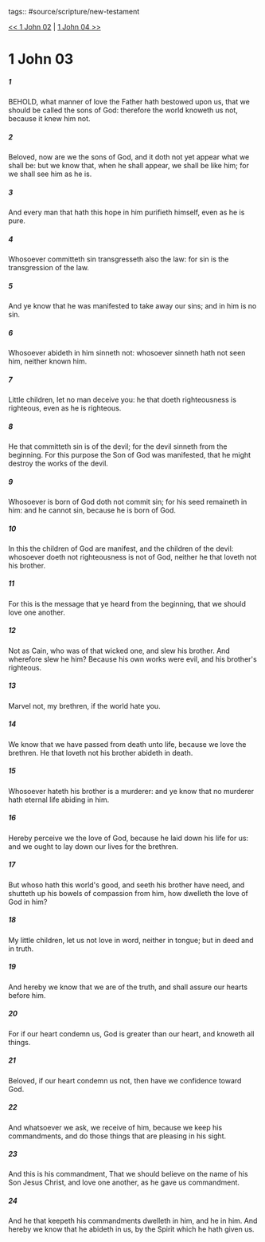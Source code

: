 tags:: #source/scripture/new-testament

[<< 1 John 02](new-testament/23_1_John/1_John_02.md) | [1 John 04 >>](new-testament/23_1_John/1_John_04.md)

# 1 John 03

##### 1

BEHOLD, what manner of love the Father hath bestowed upon us, that we should be called the sons of God: therefore the world knoweth us not, because it knew him not.

##### 2

Beloved, now are we the sons of God, and it doth not yet appear what we shall be: but we know that, when he shall appear, we shall be like him; for we shall see him as he is.

##### 3

And every man that hath this hope in him purifieth himself, even as he is pure.

##### 4

Whosoever committeth sin transgresseth also the law: for sin is the transgression of the law.

##### 5

And ye know that he was manifested to take away our sins; and in him is no sin.

##### 6

Whosoever abideth in him sinneth not: whosoever sinneth hath not seen him, neither known him.

##### 7

Little children, let no man deceive you: he that doeth righteousness is righteous, even as he is righteous.

##### 8

He that committeth sin is of the devil; for the devil sinneth from the beginning. For this purpose the Son of God was manifested, that he might destroy the works of the devil.

##### 9

Whosoever is born of God doth not commit sin; for his seed remaineth in him: and he cannot sin, because he is born of God.

##### 10

In this the children of God are manifest, and the children of the devil: whosoever doeth not righteousness is not of God, neither he that loveth not his brother.

##### 11

For this is the message that ye heard from the beginning, that we should love one another.

##### 12

Not as Cain, who was of that wicked one, and slew his brother. And wherefore slew he him? Because his own works were evil, and his brother's righteous.

##### 13

Marvel not, my brethren, if the world hate you.

##### 14

We know that we have passed from death unto life, because we love the brethren. He that loveth not his brother abideth in death.

##### 15

Whosoever hateth his brother is a murderer: and ye know that no murderer hath eternal life abiding in him.

##### 16

Hereby perceive we the love of God, because he laid down his life for us: and we ought to lay down our lives for the brethren.

##### 17

But whoso hath this world's good, and seeth his brother have need, and shutteth up his bowels of compassion from him, how dwelleth the love of God in him?

##### 18

My little children, let us not love in word, neither in tongue; but in deed and in truth.

##### 19

And hereby we know that we are of the truth, and shall assure our hearts before him.

##### 20

For if our heart condemn us, God is greater than our heart, and knoweth all things.

##### 21

Beloved, if our heart condemn us not, then have we confidence toward God.

##### 22

And whatsoever we ask, we receive of him, because we keep his commandments, and do those things that are pleasing in his sight.

##### 23

And this is his commandment, That we should believe on the name of his Son Jesus Christ, and love one another, as he gave us commandment.

##### 24

And he that keepeth his commandments dwelleth in him, and he in him. And hereby we know that he abideth in us, by the Spirit which he hath given us.
